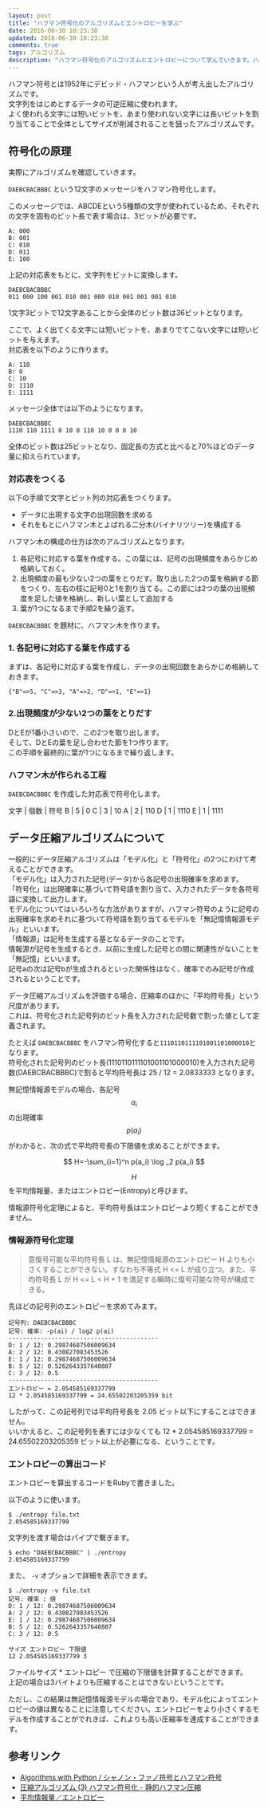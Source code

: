 ```yaml
---
layout: post
title: "ハフマン符号化のアルゴリズムとエントロピーを学ぶ"
date: 2016-06-30 10:23:38
updated: 2016-06-30 10:23:38
comments: true
tags: アルゴリズム
description: "ハフマン符号化のアルゴリズムとエントロピーについて学んでいきます。ハフマン符号化のアルゴリズムとエントロピーを算出するRubyのコードを紹介します。"
---
```


ハフマン符号とは1952年にデビッド・ハフマンという人が考え出したアルゴリズムです。  
文字列をはじめとするデータの可逆圧縮に使われます。  
よく使われる文字には短いビットを、あまり使われない文字には長いビットを割り当てることで全体としてサイズが削減されることを狙ったアルゴリズムです。

## 符号化の原理

実際にアルゴリズムを確認していきます。

`DAEBCBACBBBC` という12文字のメッセージをハフマン符号化します。

このメッセージでは、ABCDEという5種類の文字が使われているため、それぞれの文字を固有のビット長で表す場合は、3ビットが必要です。

```
A: 000
B: 001
C: 010
D: 011
E: 100
```

上記の対応表をもとに、文字列をビットに変換します。

```
DAEBCBACBBBC
011 000 100 001 010 001 000 010 001 001 001 010
```

1文字3ビットで12文字あることから全体のビット数は36ビットとなります。

ここで、よく出てくる文字には短いビットを、あまりでてこない文字には短いビットを与えます。  
対応表を以下のように作ります。

```
A: 110
B: 0
C: 10
D: 1110
E: 1111
```

メッセージ全体では以下のようになります。

```
DAEBCBACBBBC
1110 110 1111 0 10 0 110 10 0 0 0 10
```

全体のビット数は25ビットとなり、固定長の方式と比べると70%ほどのデータ量に抑えられています。

### 対応表をつくる

以下の手順で文字とビット列の対応表をつくります。

- データに出現する文字の出現回数を求める
- それをもとにハフマン木とよばれる二分木(バイナリツリー)を構成する

ハフマン木の構成の仕方は次のアルゴリズムとなります。

1. 各記号に対応する葉を作成する。この葉には、記号の出現頻度をあらかじめ格納しておく。
1. 出現頻度の最も少ない2つの葉をとりだす。取り出した2つの葉を格納する節をつくり、左右の枝に記号0と1を割り当てる。この節には2つの葉の出現頻度を足した値を格納し、新しい葉として追加する
1.  葉が1つになるまで手順2を繰り返す。

`DAEBCBACBBBC` を題材に、ハフマン木を作ります。

### 1. 各記号に対応する葉を作成する

まずは、各記号に対応する葉を作成し、データの出現回数をあらかじめ格納しておきます。

```
{"B"=>5, "C"=>3, "A"=>2, "D"=>1, "E"=>1}
```

### 2.出現頻度が少ない2つの葉をとりだす

DとEが1番小さいので、この2つを取り出します。  
そして、DとEの葉を足し合わせた節を1つ作ります。  
この手順を最終的に葉が1つになるまで繰り返します。

### ハフマン木が作られる工程

<script async class="speakerdeck-embed" data-id="cf8ab792cb9742cdb5e492dc98c2931b" data-ratio="1.33333333333333" src="//speakerdeck.com/assets/embed.js"></script>

`DAEBCBACBBBC` を作成した対応表で符号化します。

文字 | 個数 | 符号
B | 5 | 0
C | 3 | 10
A | 2 | 110
D | 1 | 1110
E | 1 | 1111

## データ圧縮アルゴリズムについて

一般的にデータ圧縮アルゴリズムは「モデル化」と「符号化」の2つにわけて考えることができます。  
「モデル化」は入力された記号(データ)から各記号の出現確率を求めます。  
「符号化」は出現確率に基づいて符号語を割り当て、入力されたデータを各符号語に変換して出力します。  
モデル化についてはいろいろな方法がありますが、ハフマン符号のように記号の出現確率を求めそれに基づいて符号語を割り当てるモデルを「無記憶情報源モデル」といいます。  
「情報源」は記号を生成する基となるデータのことです。  
情報源が記号を生成するとき、以前に生成した記号との間に関連性がないことを「無記憶」といいます。  
記号aの次は記号bが生成されるといった関係性はなく、確率でのみ記号が作成されるということです。

データ圧縮アルゴリズムを評価する場合、圧縮率のほかに「平均符号長」という尺度があります。  
これは、符号化された記号列のビット長を入力された記号数で割った値として定義されます。

たとえば `DAEBCBACBBBC` をハフマン符号化すると`1110110111101001101000010`となります。  
符号化された記号列のビット長(1110110111101001101000010)を入力された記号数(DAEBCBACBBBC)で割ると平均符号長は 25 / 12 = 2.0833333 となります。

無記憶情報源モデルの場合、各記号 $$ a_i $$ の出現確率 $$ p(a_i) $$ がわかると、次の式で平均符号長の下限値を求めることができます。  

$$ H=-\sum_{i=1}^n p(a_i) \log _2 p(a_i) $$

$$ H $$ を平均情報量、またはエントロピー(Entropy)と呼びます。

情報源符号化定理によると、平均符号長はエントロピーより短くすることができません。  


### 情報源符号化定理
> 意復号可能な平均符号長 L は、無記憶情報源のエントロピー H よりも小さくすることができない。すなわち不等式 H <= L が成り立つ。また、平均符号長 L が H <= L < H + 1 を満足する瞬時に復号可能な符号が構成できる。

先ほどの記号列のエントロピーを求めてみます。

```
記号列: DAEBCBACBBBC
記号: 確率: -p(ai) / log2 p(ai)
------------------------------------------
D: 1 / 12: 0.29874687506009634
A: 2 / 12: 0.430827083453526
E: 1 / 12: 0.29874687506009634
B: 5 / 12: 0.5262643357640807
C: 3 / 12: 0.5
------------------------------------------
エントロピー = 2.054585169337799
12 * 2.054585169337799 = 24.65502203205359 bit
```

したがって、この記号列では平均符号長を 2.05 ビット以下にすることはできません。  
いいかえると、この記号列を表すには少なくても 12 * 2.054585169337799 = 24.65502203205359 ビット以上が必要になる、ということです。

### エントロピーの算出コード

エントロピーを算出するコードをRubyで書きました。

<script src="https://gist.github.com/shoyan/cfa5528ccd9388eee25b2e120c4c452b.js"></script>

以下のように使います。

```
$ ./entropy file.txt
2.054585169337799
```

文字列を渡す場合はパイプで繋ぎます。

```
$ echo "DAEBCBACBBBC" | ./entropy
2.054585169337799
```

また、 `-v` オプションで詳細を表示できます。

```
$ ./entropy -v file.txt
記号: 確率 : 値
D: 1 / 12: 0.29874687506009634
A: 2 / 12: 0.430827083453526
E: 1 / 12: 0.29874687506009634
B: 5 / 12: 0.5262643357640807
C: 3 / 12: 0.5

サイズ エントロピー 下限値
12 2.054585169337799 3
```

ファイルサイズ * エントロピー で圧縮の下限値を計算することができます。  
上記の場合は3バイトよりも圧縮することはできないということです。

ただし、この結果は無記憶情報源モデルの場合であり、モデル化によってエントロピーの値は異なることに注意してください。エントロピーをより小さくするモデルを作成することがでれきば、これよりも高い圧縮率を達成することができます。

## 参考リンク

* [Algorithms with Python / シャノン・ファノ符号とハフマン符号](http://www.geocities.jp/m_hiroi/light/pyalgo31.html)
* [圧縮アルゴリズム (3) ハフマン符号化 - 静的ハフマン圧縮](http://fussy.web.fc2.com/algo/compress3_huffman.htm)
* [平均情報量／エントロピー](http://www.infonet.co.jp/ueyama/ip/concept/entropy.html)

<script type="text/javascript" src="//cdn.mathjax.org/mathjax/latest/MathJax.js?config=TeX-AMS-MML_HTMLorMML"></script>
